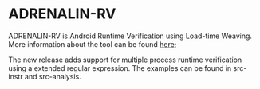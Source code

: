 # ADRENALIN-RV
ADRENALIN-RV is Android Runtime Verification using Load-time Weaving.
More information about the tool can be found [here](https://haiyang-sun.github.io/tool/intro.html);

The new release adds support for multiple process runtime verification using a extended regular expression.
The examples can be found in src-instr and src-analysis.

